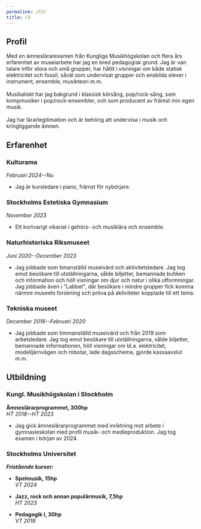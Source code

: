 ```yaml
---
permalink: /CV/
title: CV
---
```

## Profil
Med en ämneslärarexamen från Kungliga Musikhögskolan och flera års erfarenhet av museiarbete har jag en bred pedagogisk grund. Jag är van talare inför stora och små grupper, har hållit i visningar om både statisk elektricitet och fossil, såväl som undervisat grupper och enskilda elever i instrument, ensemble, musikteori m.m.<br><br>
Musikaliskt har jag bakgrund i klassisk körsång, pop/rock-sång, som kompmusiker i pop/rock-ensembler, och som producent av främst min egen musik.<br><br>
Jag har lärarlegitimation och är behörig att undervisa i musik och kringliggande ämnen.

## Erfarenhet

### Kulturama
*Februari 2024--Nu*<br>
* Jag är kursledare i piano, främst för nybörjare.

### Stockholms Estetiska Gymnasium
*November 2023*<br>
* Ett kortvarigt vikariat i gehörs- och musiklära och ensemble.

### Naturhistoriska Riksmuseet
*Juni 2020--December 2023*<br>
* Jag jobbade som timanställd museivärd och aktivitetsledare. Jag tog emot besökare till utställningarna, sålde biljetter, bemannade butiken och information och höll visningar om djur och natur i olika utformningar. Jag jobbade även i "Labbet", där besökare i mindre grupper fick komma närmre museets forskning och pröva på aktiviteter kopplade till ett tema.

### Tekniska museet
*December 2016--Februari 2020*<br>
* Jag jobbade som timmanställd museivärd och från 2019 som arbetsledare. Jag tog emot besökare till utställningarna, sålde biljetter, bemannade informationen, höll visningar om bl.a. elektricitet, modelljärnvägen och robotar, lade dagsschema, gjorde kassaavslut m.m.

## Utbildning
### Kungl. Musikhögskolan i Stockholm
**Ämneslärarprogrammet, 300hp**<br>
*HT 2018--HT 2023*<br>
* Jag gick ämneslärarprogrammet med inriktning mot arbete i gymnasieskolan med profil musik- och medieproduktion. Jag tog examen i början av 2024.

### Stockholms Universitet
***Fristående kurser:***<br>
* **Spelmusik, 15hp**<br>
*VT 2024*<br>

* **Jazz, rock och annan populärmusik, 7,5hp**<br>
*HT 2023*<br>

* **Pedagogik I, 30hp**<br>
*VT 2018*<br>